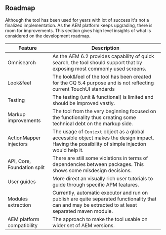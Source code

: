 ## Roadmap
Although the tool has been used for years with lot of success it's not a finalized implementation. As the AEM platform keeps upgrading, there is room for improvements. This section gives high level insights of what is considered on the development roadmap.

| Feature | Description |
| -------- | ------------ |
| Omnisearch | As the AEM 6.2 provides capability of quick search, the tool should support that by exposing most commonly used screens. |
| Look&feel | The look&feel of the tool has been created for the CQ 5.4 purpose and is not reflecting current TouchUI standards |
| Testing | The testing (unit & functional) is limited and should be improved vastly.|
| Markup improvements | The tool from the very beginning focused on the functionality thus creating some technical debt on the markup side. |
| ActionMapper injectors | The usage of `Context` object as a global accessible object makes the design impact. Having the possibility of simple injection would help it. |
| API, Core, Foundation split | There are still some violations in terms of dependencies between packages. This shows some misdesign decisions. |
| User guides | More direct an visually rich user tutorials to guide through specific APM features. |
| Modules extraction | Currently, automatic executor and run on publish are quite separated functionality that can and may be extracted to at least separated maven module. |
| AEM platform compatibility | The approach to make the tool usable on wider set of AEM versions. |

